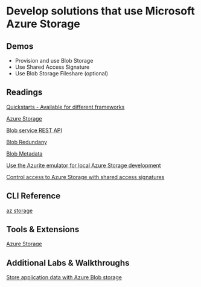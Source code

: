 # Develop solutions that use Microsoft Azure Storage

## Demos

- Provision and use Blob Storage
- Use Shared Access Signature
- Use Blob Storage Fileshare (optional)

## Readings

[Quickstarts - Available for different frameworks](https://docs.microsoft.com/en-us/azure/storage/blobs/storage-quickstart-blobs-java?tabs=powershell)

[Azure Storage](https://docs.microsoft.com/en-us/azure/storage/)

[Blob service REST API](https://docs.microsoft.com/en-us/rest/api/storageservices/blob-service-rest-api)

[Blob Redundany](https://docs.microsoft.com/en-us/azure/storage/common/storage-redundancy)

[Blob Metadata](https://docs.microsoft.com/en-us/azure/storage/blobs/storage-blob-properties-metadata?tabs=dotnet)

[Use the Azurite emulator for local Azure Storage development](https://docs.microsoft.com/en-us/azure/storage/common/storage-use-azurite?tabs=visual-studio)

[Control access to Azure Storage with shared access signatures](https://docs.microsoft.com/en-us/learn/modules/control-access-to-azure-storage-with-sas/)

## CLI Reference

[az storage](https://docs.microsoft.com/en-us/cli/azure/storage?view=azure-cli-latest)

## Tools & Extensions

[Azure Storage](https://marketplace.visualstudio.com/items?itemName=ms-azuretools.vscode-azurestorage)

## Additional Labs & Walkthroughs

[Store application data with Azure Blob storage](https://docs.microsoft.com/en-us/learn/modules/store-app-data-with-azure-blob-storage/)

